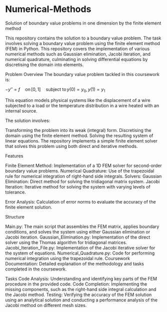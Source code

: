 # Numerical-Methods
Solution of boundary value problems in one dimension by the finite element method

This repository contains the solution to a boundary value problem. The task involves solving a boundary value problem using the finite element method (FEM) in Python. This repository covers the implementation of various numerical methods such as Gaussian elimination, Jacobi iteration, and numerical quadrature, culminating in solving differential equations by discretising the domain into elements.

Problem Overview
The boundary value problem tackled in this coursework is:

$- y'' = f \quad \text{on} \, [0,1] \quad \text{subject to} \, y(0) = y_0, \, y(1) = y_1$


 
This equation models physical systems like the displacement of a wire subjected to a load or the temperature distribution in a wire heated with an internal source.

The solution involves:

Transforming the problem into its weak (integral) form.
Discretising the domain using the finite element method.
Solving the resulting system of linear equations.
The repository implements a simple finite element solver that solves this problem using both direct and iterative methods.

Features

Finite Element Method: Implementation of a 1D FEM solver for second-order boundary value problems.
Numerical Quadrature: Use of the trapezoidal rule for numerical integration of right-hand side integrals.
Solvers:
Gaussian Elimination: Direct method for solving the tridiagonal matrix system.
Jacobi Iteration: Iterative method for solving the system with varying levels of tolerance.

Error Analysis: Calculation of error norms to evaluate the accuracy of the finite element solution.

Structure

Main.py: The main script that assembles the FEM matrix, applies boundary conditions, and solves the system using either Gaussian elimination or Jacobi iteration.
Gaussian_Elimination.py: Implementation of the direct solver using the Thomas algorithm for tridiagonal matrices.
Jacobi_Iteration_File.py: Implementation of the Jacobi iterative solver for the system of equations.
Numerical_Quadrature.py: Code for performing numerical integration using the trapezoidal rule.
Coursework Documentation: Detailed explanation of the methodology and tasks completed in the coursework.

Tasks
Code Analysis: Understanding and identifying key parts of the FEM procedure in the provided code.
Code Completion: Implementing the missing components, such as the right-hand side integral calculation and the Jacobi method.
Testing: Verifying the accuracy of the FEM solution using an analytical solution and conducting a performance analysis of the Jacobi method on different mesh sizes.
